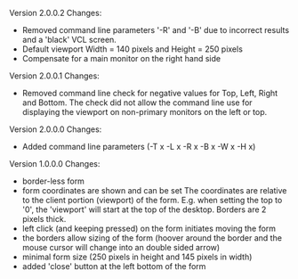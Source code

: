 Version 2.0.0.2
Changes:
- Removed command line parameters '-R' and '-B' due to incorrect results and a 'black' VCL screen.
- Default viewport Width = 140 pixels and Height = 250 pixels
- Compensate for a main monitor on the right hand side

Version 2.0.0.1
Changes:
- Removed command line check for negative values for Top, Left, Right and Bottom.
  The check did not allow the command line use for displaying the viewport on non-primary monitors on the left or top.

Version 2.0.0.0
Changes:
- Added command line parameters (-T x -L x -R x -B x -W x -H x)

Version 1.0.0.0
Changes:
- border-less form
- form coordinates are shown and can be set
The coordinates are relative to the client portion (viewport) of the form.
E.g. when setting the top to '0', the 'viewport' will start at the top of the desktop.
Borders are 2 pixels thick.
- left click (and keeping pressed) on the form initiates moving the form
- the borders allow sizing of the form (hoover around the border and the mouse cursor will change into an double sided arrow)
- minimal form size (250 pixels in height and 145 pixels in width) 
- added 'close' button at the left bottom of the form